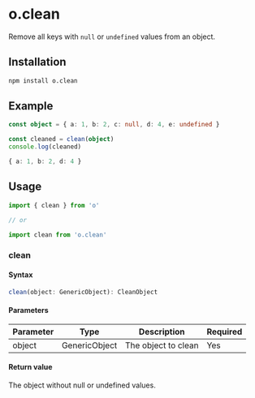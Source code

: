---
---

# o.clean
Remove all keys with `null` or `undefined` values from an object.

## Installation

```bash npm2yarn
npm install o.clean
```

## Example
```typescript
const object = { a: 1, b: 2, c: null, d: 4, e: undefined }

const cleaned = clean(object)
console.log(cleaned)
```

```typescript title="Output"
{ a: 1, b: 2, d: 4 }
```

## Usage

```typescript
import { clean } from 'o'

// or

import clean from 'o.clean'
```

### clean

#### Syntax
```typescript
clean(object: GenericObject): CleanObject
```

#### Parameters
| Parameter | Type          | Description         | Required |
|-----------|---------------|---------------------|----------|
| object    | GenericObject | The object to clean | Yes      |

#### Return value
The object without null or undefined values.
